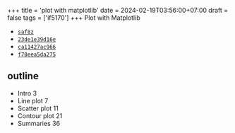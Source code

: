 +++
title = 'plot with matplotlib'
date = 2024-02-19T03:56:00+07:00
draft = false
tags = ['if5170']
+++
Plot with Matplotlib
<!--more-->

+ [`saf8z`](https://osf.io/saf8z)
+ [`23de1e39d16e`](https://medium.com/p/23de1e39d16e)
+ [`ca11427ac966`](https://medium.com/p/ca11427ac966)
+ [`f78eea5da275`](https://medium.com/p/f78eea5da275)


## outline
+ Intro 3
+ Line plot 7
+ Scatter plot 11
+ Contour plot 21
+ Summaries 36

